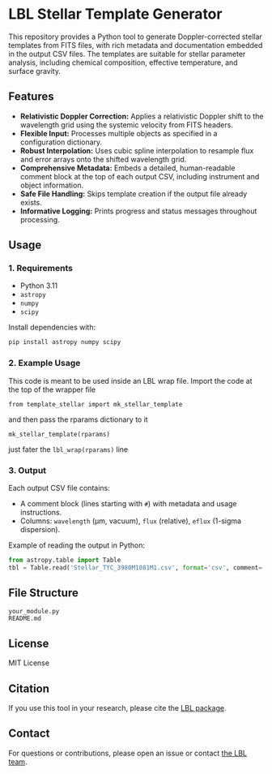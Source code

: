 # LBL Stellar Template Generator

This repository provides a Python tool to generate Doppler-corrected stellar templates from FITS files, with rich metadata and documentation embedded in the output CSV files. The templates are suitable for stellar parameter analysis, including chemical composition, effective temperature, and surface gravity.

## Features

- **Relativistic Doppler Correction:** Applies a relativistic Doppler shift to the wavelength grid using the systemic velocity from FITS headers.
- **Flexible Input:** Processes multiple objects as specified in a configuration dictionary.
- **Robust Interpolation:** Uses cubic spline interpolation to resample flux and error arrays onto the shifted wavelength grid.
- **Comprehensive Metadata:** Embeds a detailed, human-readable comment block at the top of each output CSV, including instrument and object information.
- **Safe File Handling:** Skips template creation if the output file already exists.
- **Informative Logging:** Prints progress and status messages throughout processing.

## Usage

### 1. Requirements

- Python 3.11
- `astropy`
- `numpy`
- `scipy`

Install dependencies with:

```bash
pip install astropy numpy scipy
```

### 2. Example Usage

This code is meant to be used inside an LBL wrap file. Import the code at the top of the wrapper file 

`from template_stellar import mk_stellar_template` 

and then pass the rparams dictionary to it 

`mk_stellar_template(rparams)`

just fater the `lbl_wrap(rparams)` line 

### 3. Output

Each output CSV file contains:
- A comment block (lines starting with `#`) with metadata and usage instructions.
- Columns: `wavelength` (µm, vacuum), `flux` (relative), `eflux` (1-sigma dispersion).

Example of reading the output in Python:

```python
from astropy.table import Table
tbl = Table.read('Stellar_TYC_3980M1081M1.csv', format='csv', comment='#')
```

## File Structure

```
your_module.py
README.md
```

## License

MIT License

## Citation

If you use this tool in your research, please cite the [LBL package](https://lbl.exoplanets.ca).

## Contact

For questions or contributions, please open an issue or contact [the LBL team](https://lbl.exoplanets.ca).
